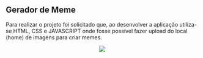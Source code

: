 ## Gerador de Meme

Para realizar o projeto foi solicitado que, ao desenvolver a aplicação utiliza-se HTML, CSS e JAVASCRIPT onde fosse possível fazer upload do local (home) de imagens para criar memes.

<p align="center">
<img src="http://img.shields.io/static/v1?label=STATUS&message=EM%20DESENVOLVIMENTO&color=GREEN&style=for-the-badge"/>
</p>


